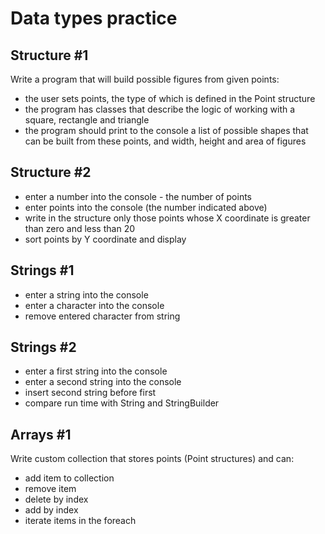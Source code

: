# Data types practice

## Structure #1 
Write a program that will build possible figures from given points:
<ul>
  <li>the user sets points, the type of which is defined in the Point structure</li>
  <li>the program has classes that describe the logic of working with a square, rectangle and triangle</li>
  <li>the program should print to the console a list of possible shapes that can be built from these points, and width, height and area of figures</li>
</ul>

## Structure #2
<ul>
  <li>enter a number into the console - the number of points</li>
  <li>enter points into the console (the number indicated above)</li>
  <li>write in the structure only those points whose X coordinate is greater than zero and less than 20</li>
  <li>sort points by Y coordinate and display</li>
</ul>

## Strings #1
<ul>
  <li>enter a string into the console</li>
  <li>enter a character into the console</li>
  <li>remove entered character from string</li>
</ul>

## Strings #2
<ul>
  <li>enter a first string into the console</li>
  <li>enter a second string into the console</li>
  <li>insert second string before first</li>
  <li>compare run time with String and StringBuilder</li>
</ul>

## Arrays #1
Write custom collection that stores points (Point structures) and can:
<ul>
  <li>add item to collection</li>
  <li>remove item</li>
  <li>delete by index</li>
  <li>add by index</li>
  <li>iterate items in the foreach</li>
</ul>
